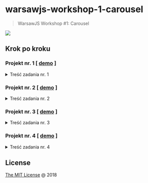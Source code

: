 # warsawjs-workshop-1-carousel

> WarsawJS Workshop #1: Carousel

![](https://warsawjs.com/assets/images/logo/logo-transparent-240x240.png)

## Krok po kroku

### Projekt nr. 1 [ [demo](https://piecioshka.github.io/warsawjs-workshop-1-carousel/v1) ]

<details>
    <summary>Treść zadania nr. 1</summary>

1. ...

</details>

### Projekt nr. 2 [ [demo](https://piecioshka.github.io/warsawjs-workshop-1-carousel/v2) ]

<details>
    <summary>Treść zadania nr. 2</summary>

1. ...

</details>

### Projekt nr. 3 [ [demo](https://piecioshka.github.io/warsawjs-workshop-1-carousel/v3) ]

<details>
    <summary>Treść zadania nr. 3</summary>

1. DevTools. Przeanalizować stworzone przez siebie strony internetowe.

2. DevTools. Przeanalizować już istniejące strony internetowe.

3. Stworzyć plik HTML z polskimi znakami i uruchomić bez zmiany
    domyślnego kodowania.

    > Rozwiązanie: polskie znaki nie będą dobrze się prezentować

4. Zdefiniować kodowanie UTF-8

    > Rozwiązanie: `<meta charset="utf-8"/>`

5. Zweryfikować plik HTML z wykorzystaniem walidatora: https://validator.w3.org/

    > Rozwiązanie: dobrą praktyką jest aby pliki były zgodne z walidatorem

6. Osadzić plik CSS i dodać jedną prostą regułę.

7. Osadzić plik JavaScript i wpisać do niego użycie funkcji `alert("text")`.

8. Stworzyć zmienną.

9. Wyświetlić zmienną za pomocą `console.log`.

10. Stworzyć kilka zmiennych i wstawić między ich definicję `debugger 
    statement` do zatrzymania interpretera JavaScript.

11. Podejrzeć i przeanalizować obecny stan aplikacji.

12. Stwórz zmienną globalną.

    > Rozwiązanie:
    
    ```javascript
    window.foo = 2;
    ```

13. Porównać zmienną lokalną stworzoną w kontekście globalnym oraz zmienną 
    globalną zdefiniowaną jako właściwość obiektu `window`.

14. Stworzyć listę obrazków wykorzystując `h1, ul, li, img`. 
    Wykorzystać serwis https://unsplash.it/ do pobierania obrazków. 

15. Zresetować domyślne style dla `body, ul`.

16. Zdefiniować wszystkim elementom listy pełną przezroczystość (wartość 
    równa 0).

17. Stworzyć klasę `.active`, która będzie ustawiała elementowi 
    przezroczystość na wartość domyślną (równą 1).
    
18. Dodać pierwszemu elementowi klasę `active` w HTMLu.

19. Stworzyć funkcję, która będzie uruchamia całą mechanikę, np. `setup`.

20. Nasłuchiwać na załadowanie DOMa (event: DOMContentLoaded).

21. Uruchomić funkcję `setup`, kiedy DOM już będzie załadowany.

22. Pobrać referencję to wszystkich elementów list i zapisać ją do zmiennej, 
    którą później wyświetlić. Wszystko to zrealizować w funkcji `setup`.

    > Rozwiązanie:

    ```javascript
    function setup() {
        let $list = document.querySelector('ul');
        console.log($list);
    }
    ```
    
23. Przetestować, co się będzie działo, kiedy nie poczekamy na załadowanie 
    DOMa, a będziemy chcieli wyświetlić elementy listy.

24. Dodać klasę CSS do drugiego elementu listy.

    > Rozwiązanie:

    ```javascript
    let $items = document.querySelector('.element');
    $items[1].classList.add('active');
    ```

25. Wyeliminować błąd pokazania dwóch obrazków jednocześnie poprzez 
    ustawienie elementów listy jeden na drugim za pomocą CSS `position`.

26. Stworzyć funkcję np. `displayNextPicture`, która będzie zawierała obecną 
    zawartość funkcji `setup`. Funkcja `setup` powinna mieć tylko jedną 
    linijkę którą będzie uruchomienie funkcji `displayNextPicture`.
    
27. Pobrać aktualny element z listy wykorzystując zmienną `$list`.

28. Pobrać kolejny element aktywnego za pomocą właściwości `nextElementSibling`.

29. Dodać warunek, że jeśli nie będzie następnego elementu to należy 
    wykorzystać pierwszy element listy. Do tego celu należy wykorzystać 
    właściwość `firstElementChild` na obiekcie listy.
    
30. Usunąć klasę `active` z aktywnego elementu listy za pomocą API `classList`

31. Dodać klasę `active` na kolejnym elemencie.

32. Uruchomić kilka razy funkcję `displayNextPicture` testując poprawność 
    działania.

33. Dopisać w funkcji `setup` interval, który będzie co 3 sekundy uruchamiał 
    funkcję `displayNextPicture`.
    
34. Zdefiniować stałą będącą liczbą milisekund.

---

35. Stworzyć w HTMLu dwa elementy będące przyciskami. Nadać im odpowiednie 
    identyfikatory.

36. Pobrać referencję do tych obiektów w DOMie. Zrealizować to w funkcji 
    `setup` ze względu na to, że jest ona uruchomiona gdy DOM jest już 
    załadowany.
    
37. Stworzyć dwie funkcje, które będą uruchamiane po kliknięciu w wcześniej 
    stworzone przyciski. Propozycję nazw: `onClickLeftHandler` oraz 
    `onClickRightHandler`.
    
38. Zapisać się na event kliknięcia w oba przyciski.

39. Przetestować działanie dodając w funkcjach uruchomienie funkcji
    `console.log` z odpowiednimi argumentami.
    
40. Zdefiniować zmienną, która będzie zawierała referencję do zegara interval.
    Zmienna musi być współdzielona między funkcjami `setup`, 
    `onClickLeftHandler` oraz `onClickRightHandler`.
    
41. W funkcjach, które uruchamiają się po kliknięciu w przyciski strzałek 
    należy wyczyścić interval za pomocą funkcji `clearInterval`.
    
42. Dodać uruchomienie funkcji `displayNextPicture` w funkcji 
    `onClickRightHandler`, tak aby można było pokazywać następne zdjęcie 
    klikając w przycisk strzałki w prawo.
    
43. Skopiować funkcję `displayNextPicture` i nazwać nową funkcję 
    `displayPrevPicture`. Celem tej funkcji jest pokazanie poprzedniego 
    zdjęcia. Tak, aby zasadne było klikanie w przycisk strzałki w lewo.
    
44. Zmienić w funkcji `displayPrevPicture` użycie właściwości 
    `nextElementSibling` na rzecz `previousElementSibling` oraz 
    `firstElementChild` na rzecz `lastElementChild`.
    
45. Uruchomić funkcję `displayPrevPicture` w handlerze `onClickLeftHandler`.

---

46. Stworzyć funkcję, która będzie się uruchamiała, gdy użytkownik naciśnie 
    dowolny znak na klawiaturze. Proponowana nazwa funkcji to 
    `onKeydownHandler`.

47. Nasłuchiwać w funkcji `setup` na naciśnięcie (`keydown`) na klawiaturze 
    dowolnego przycisku. Wykorzystać funkcję `onKeydownHandler`.

48. Funkcja `onKeydownHandler` będzie korzystała z parametrów, które 
    otrzymuje. Zarejestrować parametr funkcji jako `evt`.
 
49. Zapisać w zmiennej lokalnej kod naciśniętego klawisza. Wykorzystać 
    właściwość `evt.keyCode`.

50. Wykorzystać instrukcję `switch`, aby rozpatrzeć kilka przypadków wartości
    zmiennej `keyCode`.

51. Stworzyć przypadek (`case`) dla lewej strzałki (kod klawisza 37). 
    Zdefiniować stałą, która będzie przechowywać tą "magiczną cyfrę". 
    Proponowana nazwa stałej to `LEFT_ARROW`.

52. Uruchomić funkcję `onClickLeftHandler`, kiedy wystąpi przypadek 
    naciśnięcie strzałki w lewo.

51. Stworzyć przypadek (`case`) dla prawej strzałki (kod klawisza 39). 
    Zdefiniować stałą, która będzie przechowywać tą "magiczną cyfrę". 
    Proponowana nazwa stałej to `RIGHT_ARROW`.

52. Uruchomić funkcję `onClickRightHandler`, kiedy wystąpi przypadek 
    naciśnięcie strzałki w prawo.

---

53. Stworzyć kontener pod zdjęciami, w którym będą wyświetlone kropki do 
    przełączania na konkretne zdjęcie.

54. Rozwiązać ewentualny problem, że zdjęcia zakrywają nowo stworzony 
    kontener. Przykładowym rozwiązaniem, może być określenie szerokości i 
    wysokości dla listy (kontener `ul`).

55. Stworzyć funkcję, która będzie budowała listę kropek. Liczba kropek 
    będzie równa liczbie obrazków. Proponowana nazwa to `displayDots`.

56. Funkcja `displayDots` jest uruchomiona w funkcji `setup`.

57. Pobrać referencję do kontenera na kropki w funkcji `displayDots`.

58. Stworzyć zmienną przechowującą `DocumentFragment`, do którego będą 
    dodawana kolejne kropki. Gdy `DocumentFragment` będzie zawierał 
    wszystkie kropki zostanie wyrenderowany w kontenerze w DOMie.

59. Pobrać referencję do listy elementów z obrazkami.

60. Pobrać listę elementów-dzieci za pomocą właściwości `children`.

61. Iterować pętlą `for..of` po liście uruchamiając funkcję anonimową.

62. Funkcja anonimowa będzie tworzy element "input" typu radio.

63. Aby wyeliminować problem brakiem kasowania poprzedniego wyboru kropki 
    należy zdefiniować inputom atrybut name z tą samą wartością. Może to być 
    dowolny string, lub aktualny czas (zapisany w zmiennej).

64. Tak stworzony element typu input dodać do `DocumentFragment`.

65. Poza pętlą dodać `DocumentFragment` do kontenera stworzonego na potrzeby 
    wyświetlenia kropek.
    
---

66. Stworzyć funkcję, która będzie nasłuchiwać na kliknięcie w kropkę. 
    Proponowana nazwa to `setupDotsClick`. Funkcję należy uruchomić w funkcji
    `setup`, zaraz po uruchomieniu funkcji `displayDots`.

67. Pobrać referencję do kontenera z kropkami.

68. Nasłuchiwać na kliknięcie w ten kontener.

69. Zarejestrować parametr `evt` w handlerze eventu kliknięcia w kontener.

70. Stworzyć lokalną zmienną `$item`, która będzie przechowywać właściwość 
    `evt.target`.

71. Stworzyć lokalną zmienną `itemName`, która będzie przechowywać nazwę 
    klikniętego tagu (wykorzystać właściwość `$item.nodeName`). Ważne jest, 
    aby zmniejszyć wielkość liter za pomocą funkcji na stringu `toLowerCase`.

72. Sprawdzić, czy nazwa klikniętego elementu nie równa się `input`. Gdy 
    warunek zostanie spełniony to przerwać działanie funkcji za pmocą 
    operatora `return`.

73. W funkcji `displayDots` przed pętlą `for..of` zdefiniować zmienną `index`, 
    która będzie kolejną cyfrą od `0` oznaczającą indeks kolejnego elementu 
    kropki.

74. W pętli `for..of` do obiektu `$input.dataset` dopisać właściwość `index` 
    przypisując jej wartość zmiennej `index`.
    
    Obiekt `dataset` jest agregatem wszystkich atrybutów z prefiksem `data-`.

75. Na samym końcu pętli zwiększyć zmienną `index` za pomocą "inkrementacji 
    postfiksowej", czyli `index++`;

76. W funkcji `setupDotsClick` w handlerze kliknięcia, po warunku 
    weryfikującym, że użytkownik kliknął w element typu `input`, pobrać 
    właściwość `index` z obiektu `$item.dataset` i zapisać do zmiennej `index`.

77. Ze względu na to, że wartości atrybutów elementów HTML zawsze są łańcuchami
    znaków, to trzeba skonwertować wartość na liczbę za pomocą konstruktora 
    `Number`.

78. Przerwać działający interval za pomocą funkcji `clearInterval`.

79. Stworzyć funkcję, która będzie pokazywała obrazek ze zdefiniowanym w 
    parametrze indeksie. Proponowana nazwa to `displayPictureByIndex`.

80. Funkcja `displayPictureByIndex` będzie oczekiwać parametru będącego 
    indeksem, więc zarejestrować taki parametr. Proponowana nazwa to 
    `pictureIndex`.

81. W funkcji `displayPictureByIndex` stworzyć referencję do listy elementów 
    z obrazkami.

82. Wyszukać aktywnego elementu w liście i zapisać w zmiennej. Proponowana 
    nazwa to `$active`.

83. Pobrać docelowy element wykorzystując właściwość `children` i nawiasy 
    kwadratowe i zapisać w zmiennej. Proponowana nazwa to `$next`.

84. Usunąć klasę `active` z aktywnego elementu za pomocą API `classList`.

85. Dodać klasę `active` do wybranego elementu.

---

86. Stworzyć funkcję `markDot`, która będzie przechowywała referencje do:
    - listy kropek
    - listy elementów listy obrazków

87. Za pomocą pętli `forEach` iterować po liście elementów listy obrazków.

88. Zarejestrować dwa parametry w handlerze pętli. Pierwszy z nich będzie 
    przechowywał referencję do elementu w DOMie. Drugi będzie przechowywał 
    indeks.

89. W ciele handlera sprawdzić za pomocą API `classList` czy iterowany 
    element posiada klasę `active`.

90. Jeśli posiada to pobrać kropkę za pomocą składni nawiasów kwadratowych i 
    ustawienie właściwość `checked` na `true`.

91. Funkcję `markDot` uruchomić w ostatnich linijkach następujących funkcji: 
    - `setup`
    - `displayNextPicture`
    - `displayPrevPicture`

---

## Pomysły

1. Wygenerować całą strukturę HTML za pomocą JavaScript, przekazując 
    listę zdjęć w formacie tablicy.
    
2. Stworzenie multi-platformowej biblioteki JavaScript

3. Wykorzystania komponentu kilka razy na jednej stronie

</details>

### Projekt nr. 4 [ [demo](https://piecioshka.github.io/warsawjs-workshop-1-carousel/v4) ]

<details>
    <summary>Treść zadania nr. 4</summary>

1. ...

---

## Instalacja

```html
<div class="test-carousel carousel-component">
    <img src="https://unsplash.it/400/200/?image=21" alt=""/>
    <img src="https://unsplash.it/400/200/?image=22" alt=""/>
    <img src="https://unsplash.it/400/200/?image=23" alt=""/>
    <img src="https://unsplash.it/400/200/?image=24" alt=""/>
    <img src="https://unsplash.it/400/200/?image=25" alt=""/>
</div>

<script src="./carousel.js"></script>
<script>
    new TestCarousel({
        $el: document.querySelector('.test-carousel'),
        name: 'example-test-slide',
        interval: 333 // milliseconds
    });
</script>
```

</details>


## License

[The MIT License](https://piecioshka.mit-license.org) @ 2018
